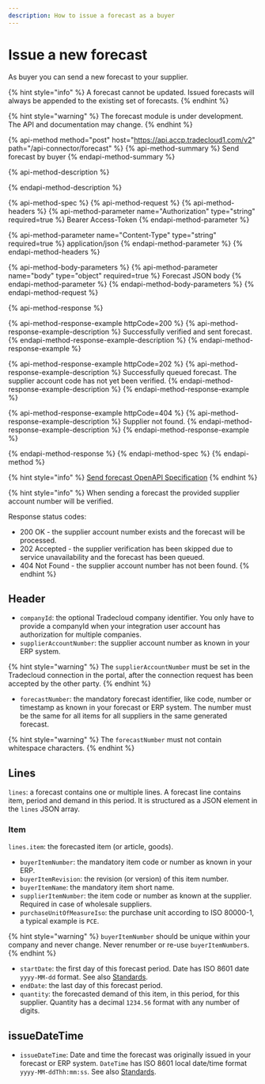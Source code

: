 ```yaml
---
description: How to issue a forecast as a buyer
---
```


# Issue a new forecast

As buyer you can send a new forecast to your supplier.

{% hint style="info" %}
A forecast cannot be updated. Issued forecasts will always be appended to the existing set of forecasts.
{% endhint %}

{% hint style="warning" %}
The forecast module is under development. The API and documentation may change.
{% endhint %}

{% api-method method="post" host="https://api.accp.tradecloud1.com/v2" path="/api-connector/forecast" %}
{% api-method-summary %}
Send forecast by buyer
{% endapi-method-summary %}

{% api-method-description %}

{% endapi-method-description %}

{% api-method-spec %}
{% api-method-request %}
{% api-method-headers %}
{% api-method-parameter name="Authorization" type="string" required=true %}
Bearer Access-Token
{% endapi-method-parameter %}

{% api-method-parameter name="Content-Type" type="string" required=true %}
application/json
{% endapi-method-parameter %}
{% endapi-method-headers %}

{% api-method-body-parameters %}
{% api-method-parameter name="body" type="object" required=true %}
Forecast JSON body
{% endapi-method-parameter %}
{% endapi-method-body-parameters %}
{% endapi-method-request %}

{% api-method-response %}

{% api-method-response-example httpCode=200 %}
{% api-method-response-example-description %} 
Successfully verified and sent forecast.
{% endapi-method-response-example-description %}
{% endapi-method-response-example %}

{% api-method-response-example httpCode=202 %}
{% api-method-response-example-description %} 
Successfully queued forecast. The supplier account code has not yet been verified.
{% endapi-method-response-example-description %}
{% endapi-method-response-example %}

{% api-method-response-example httpCode=404 %}
{% api-method-response-example-description %} 
Supplier not found.
{% endapi-method-response-example-description %}
{% endapi-method-response-example %}

{% endapi-method-response %}
{% endapi-method-spec %}
{% endapi-method %}

{% hint style="info" %}
[Send forecast OpenAPI Specification](https://swagger-ui.accp.tradecloud1.com/?url=https://api.accp.tradecloud1.com/v2/api-connector/specs.yaml#/buyer-endpoints/sendForecastByBuyerRoute)
{% endhint %}

{% hint style="info" %}
When sending a forecast the provided supplier account number will be verified. 

Response status codes:
- 200 OK - the supplier account number exists and the forecast will be processed.
- 202 Accepted - the supplier verification has been skipped due to service unavailability and the forecast has been queued.
- 404 Not Found - the supplier account number has not been found. 
{% endhint %}

## Header

* `companyId`: the optional Tradecloud company identifier. You only have to provide a companyId when your integration user account has authorization for multiple companies.
* `supplierAccountNumber`: the supplier account number as known in your ERP system.

{% hint style="warning" %}
The `supplierAccountNumber` must be set in the Tradecloud connection in the portal, after the connection request has been accepted by the other party.
{% endhint %}

* `forecastNumber`: the mandatory forecast identifier, like code, number or timestamp as known in your forecast or ERP system. The number must be the same for all items for all suppliers in the same generated forecast.

{% hint style="warning" %}
The `forecastNumber` must not contain whitespace characters.
{% endhint %}

## Lines

`lines`: a forecast contains one or multiple lines. A forecast line contains item, period and demand in this period. It is structured as a JSON element in the `lines` JSON array. 

### Item

`lines.item`: the forecasted item \(or article, goods\).
* `buyerItemNumber`: the mandatory item code or number as known in your ERP.
* `buyerItemRevision`: the revision \(or version\) of this item number.
* `buyerItemName`: the mandatory item short name.
* `supplierItemNumber`: the item code or number as known at the supplier. Required in case of wholesale suppliers.
* `purchaseUnitOfMeasureIso`: the purchase unit according to ISO 80000-1, a typical example is `PCE`.

{% hint style="warning" %}
`buyerItemNumber` should be unique within your company and never change. Never renumber or re-use `buyerItemNumber`s.
{% endhint %}

* `startDate`: the first day of this forecast period. Date has ISO 8601 date `yyyy-MM-dd` format. See also [Standards](../../api/standards.md).
* `endDate`: the last day of this forecast period.
* `quantity`: the forecasted demand of this item, in this period, for this supplier. Quantity has a decimal `1234.56` format with any number of digits.

## issueDateTime

* `issueDateTime`: Date and time the forecast was originally issued in your forecast or ERP system. `DateTime` has ISO 8601 local date/time format `yyyy-MM-ddThh:mm:ss`. See also [Standards](../../api/standards.md).
